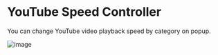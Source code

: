 # YouTube Speed Controller

You can change YouTube video playback speed by category on popup.

![image](https://user-images.githubusercontent.com/65453007/236240833-c9c91567-f967-4d35-a44f-96163627d55d.png)
